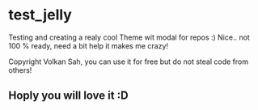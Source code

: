 # test_jelly
Testing and creating a realy cool Theme wit modal for repos :) Nice.. not 100 % ready, need a bit help it makes me crazy!

Copyright Volkan Sah, you can use it for free but do not steal code from others!
## Hoply you will love it :D
